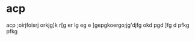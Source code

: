acp
===

acp
;oirjfoisrj orkjg]k
r[g 
er lg
eg
 e
 ]gepgkoergo;jg'djfg
 okd 
 pgd
 ]fg d
 pfkg
 pfkg
